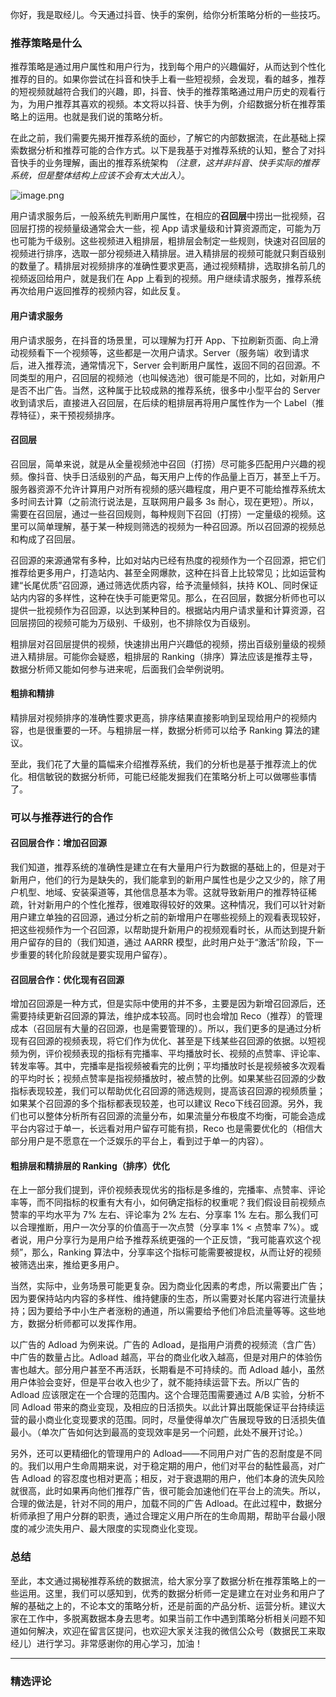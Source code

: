 <p data-nodeid="208">你好，我是取经儿。今天通过抖音、快手的案例，给你分析策略分析的一些技巧。</p>


<h3 data-nodeid="3">推荐策略是什么</h3>
<p data-nodeid="4">推荐策略是通过用户属性和用户行为，找到每个用户的兴趣偏好，从而达到个性化推荐的目的。如果你尝试在抖音和快手上看一些短视频，会发现，看的越多，推荐的短视频就越符合我们的兴趣，即，抖音、快手的推荐策略通过用户历史的观看行为，为用户推荐其喜欢的视频。本文将以抖音、快手为例，介绍数据分析在推荐策略上的运用。也就是我们说的策略分析。</p>
<p data-nodeid="615">在此之前，我们需要先揭开推荐系统的面纱，了解它的内部数据流，在此基础上探索数据分析和推荐可能的合作方式。以下是我基于对推荐系统的认知，整合了对抖音快手的业务理解，画出的推荐系统架构 <em data-nodeid="622">（注意，这并非抖音、快手实际的推荐系统，但是整体结构上应该不会有太大出入）</em>。</p>
<p data-nodeid="616" class="te-preview-highlight"><img src="https://s0.lgstatic.com/i/image/M00/71/C7/CgqCHl-_cEaAHnnYAAUPfzB1ZsM463.png" alt="image.png" data-nodeid="625"></p>



<p data-nodeid="7">用户请求服务后，一般系统先判断用户属性，在相应的<strong data-nodeid="46">召回层</strong>中捞出一批视频，召回层打捞的视频量级通常会大一些，视 App 请求量级和计算资源而定，可能为万也可能为千级别。这些视频进入粗排层，粗排层会制定一些规则，快速对召回层的视频进行排序，选取一部分视频进入精排层。进入精排层的视频可能就只剩百级别的数量了。精排层对视频排序的准确性要求更高，通过视频精排，选取排名前几的视频返回给用户，就是我们在 App 上看到的视频。用户继续请求服务，推荐系统再次给用户返回推荐的视频内容，如此反复。</p>
<h4 data-nodeid="8">用户请求服务</h4>
<p data-nodeid="9">用户请求服务，在抖音的场景里，可以理解为打开 App、下拉刷新页面、向上滑动视频看下一个视频等，这些都是一次用户请求。Server（服务端）收到请求后，进入推荐流，通常情况下，Server 会判断用户属性，返回不同的召回源。不同类型的用户，召回层的视频池（也叫候选池）很可能是不同的，比如，对新用户是否不出广告。当然，这种属于比较成熟的推荐系统，很多中小型平台的 Server 收到请求后，直接进入召回层，在后续的粗排层再将用户属性作为一个 Label（推荐特征），来干预视频排序。</p>
<h4 data-nodeid="10">召回层</h4>
<p data-nodeid="11">召回层，简单来说，就是从全量视频池中召回（打捞）尽可能多匹配用户兴趣的视频。像抖音、快手日活级别的产品，每天用户上传的作品量上百万，甚至上千万。服务器资源不允许计算用户对所有视频的感兴趣程度，用户更不可能给推荐系统太多时间去计算（之前流行说法是，互联网用户最多 3s 耐心，现在更短）。所以，需要在召回层，通过一些召回规则，每种规则下召回（打捞）一定量级的视频。这里可以简单理解，基于某一种规则筛选的视频为一种召回源。所以召回源的视频总和构成了召回层。</p>
<p data-nodeid="12">召回源的来源通常有多种，比如对站内已经有热度的视频作为一个召回源，把它们推荐给更多用户，打造站内、甚至全网爆款，这种在抖音上比较常见；比如运营构建“长尾优质”召回源，通过筛选优质内容，给予流量倾斜，扶持 KOL、同时保证站内内容的多样性，这种在快手可能更常见。那么，在召回层，数据分析师也可以提供一批视频作为召回源，以达到某种目的。根据站内用户请求量和计算资源，召回层捞回的视频可能为万级别、千级别，也不排除仅为百级别。</p>
<p data-nodeid="13">粗排层对召回层提供的视频，快速排出用户兴趣低的视频，捞出百级别量级的视频进入精排层。可能你会疑惑，粗排层的 Ranking（排序）算法应该是推荐主导，数据分析师又能如何参与进来呢，后面我们会举例说明。</p>
<h4 data-nodeid="14">粗排和精排</h4>
<p data-nodeid="15">精排层对视频排序的准确性要求更高，排序结果直接影响到呈现给用户的视频内容，也是很重要的一环。与粗排层一样，数据分析师可以给予 Ranking 算法的建议。</p>
<p data-nodeid="16">至此，我们花了大量的篇幅来介绍推荐系统，我们的分析也是基于推荐流上的优化。相信敏锐的数据分析师，可能已经能发掘我们在策略分析上可以做哪些事情了。</p>
<h3 data-nodeid="17">可以与推荐进行的合作</h3>
<h4 data-nodeid="18">召回层合作：增加召回源</h4>
<p data-nodeid="19">我们知道，推荐系统的准确性是建立在有大量用户行为数据的基础上的，但是对于新用户，他们的行为是缺失的，我们能拿到的新用户属性也是少之又少的，除了用户机型、地域、安装渠道等，其他信息基本为零。这就导致新用户的推荐特征稀疏，针对新用户的个性化推荐，很难取得较好的效果。这种情况，我们可以针对新用户建立单独的召回源，通过分析之前的新增用户在哪些视频上的观看表现较好，把这些视频作为一个召回源，以帮助提升新用户的视频观看时长，从而达到提升新用户留存的目的（我们知道，通过 AARRR 模型，此时用户处于“激活”阶段，下一步重要的转化阶段就是要实现用户留存）。</p>
<h4 data-nodeid="20">召回层合作：优化现有召回源</h4>
<p data-nodeid="21">增加召回源是一种方式，但是实际中使用的并不多，主要是因为新增召回源后，还需要持续更新召回源的算法，维护成本较高。同时也会增加 Reco（推荐）的管理成本（召回层有大量的召回源，也是需要管理的）。所以，我们更多的是通过分析现有召回源的视频表现，将它们作为优化、甚至是下线某些召回源的依据。以短视频为例，评价视频表现的指标有完播率、平均播放时长、视频的点赞率、评论率、转发率等。其中，完播率是指视频被看完的比例；平均播放时长是视频被多次观看的平均时长；视频点赞率是指视频播放时，被点赞的比例。如果某些召回源的少数指标表现较差，我们可以帮助优化召回源的筛选规则，提高该召回源的视频质量；如果某个召回源的多个指标都表现较差，也可以建议 Reco下线召回源。另外，我们也可以整体分析所有召回源的流量分布，如果流量分布极度不均衡，可能会造成平台内容过于单一，长远看对用户留存可能有损，Reco 也是需要优化的（相信大部分用户是不愿意在一个泛娱乐的平台上，看到过于单一的内容）。</p>
<h4 data-nodeid="22">粗排层和精排层的 Ranking（排序）优化</h4>
<p data-nodeid="23">在上一部分我们提到，评价视频表现优劣的指标是多维的，完播率、点赞率、评论率等，而不同指标的权重有大有小，如何确定指标的权重呢？我们假设目前视频点赞率的平均水平为 7% 左右、评论率为 2% 左右、分享率 1% 左右。那么我们可以合理推断，用户一次分享的价值高于一次点赞（分享率 1% &lt; 点赞率 7%）。或者说，用户分享行为是用户给予推荐系统更强的一个正反馈，“我可能喜欢这个视频”，那么，Ranking 算法中，分享率这个指标可能需要被提权，从而让好的视频被筛选出来，推给更多用户。</p>
<p data-nodeid="24">当然，实际中，业务场景可能更复杂。因为商业化因素的考虑，所以需要出广告；因为要保持站内内容的多样性、维持健康的生态，所以需要对长尾内容进行流量扶持；因为要给予中小生产者涨粉的通道，所以需要给予他们冷启流量等等。这些地方，数据分析师都可以发挥作用。</p>
<p data-nodeid="25">以广告的 Adload 为例来说。广告的 Adload，是指用户消费的视频流（含广告）中广告的数量占比。Adload 越高，平台的商业化收入越高，但是对用户的体验伤害也越大。部分用户甚至不再活跃，长期看是不可持续的。而 Adload 越小，虽然用户体验会变好，但是平台收入也少了，就不能持续运营下去。所以广告的 Adload 应该限定在一个合理的范围内。这个合理范围需要通过 A/B 实验，分析不同 Adload 带来的商业变现，及相应的日活损失。以此计算出既能保证平台持续运营的最小商业化变现要求的范围。同时，尽量使得单次广告展现导致的日活损失值最小。（单次广告如何达到最高的变现效率是另一个问题，此处不展开讨论。）</p>
<p data-nodeid="26">另外，还可以更精细化的管理用户的 Adload——不同用户对广告的忍耐度是不同的。我们以用户生命周期来说，对于稳定期的用户，他们对平台的黏性最高，对广告 Adload 的容忍度也相对更高；相反，对于衰退期的用户，他们本身的流失风险就很高，此时如果再向他们推荐广告，很可能会加速他们在平台上的流失。所以，合理的做法是，针对不同的用户，加载不同的广告 Adload。在此过程中，数据分析师承担了用户分群的职责，通过合理定义用户所在的生命周期，帮助平台最小限度的减少流失用户、最大限度的实现商业化变现。</p>
<h3 data-nodeid="27">总结</h3>
<p data-nodeid="28">至此，本文通过揭秘推荐系统的数据流，给大家分享了数据分析在推荐策略上的一些运用。这里，我们可以感知到，优秀的数据分析师一定是建立在对业务和用户了解的基础之上的，不论本文的策略分析，还是前面的产品分析、运营分析。建议大家在工作中，多脱离数据本身去思考。如果当前工作中遇到策略分析相关问题不知道如何解决，欢迎在留言区提问，也欢迎大家关注我的微信公众号（数据民工来取经儿）进行学习。非常感谢你的用心学习，加油！</p>

---

### 精选评论


